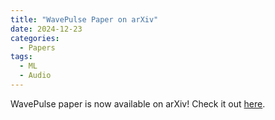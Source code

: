 ```yaml
---
title: "WavePulse Paper on arXiv"
date: 2024-12-23
categories:
  - Papers
tags:
  - ML
  - Audio
---
```


WavePulse paper is now available on arXiv! Check it out [here](https://arxiv.org/abs/2412.17998).